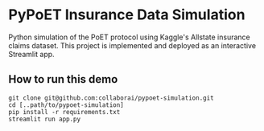 # PyPoET Insurance Data Simulation

Python simulation of the PoET protocol using Kaggle's Allstate insurance claims dataset. 
This project is implemented and deployed as an interactive Streamlit app.

## How to run this demo
```
git clone git@github.com:collaborai/pypoet-simulation.git
cd [..path/to/pypoet-simulation]
pip install -r requirements.txt
streamlit run app.py
```